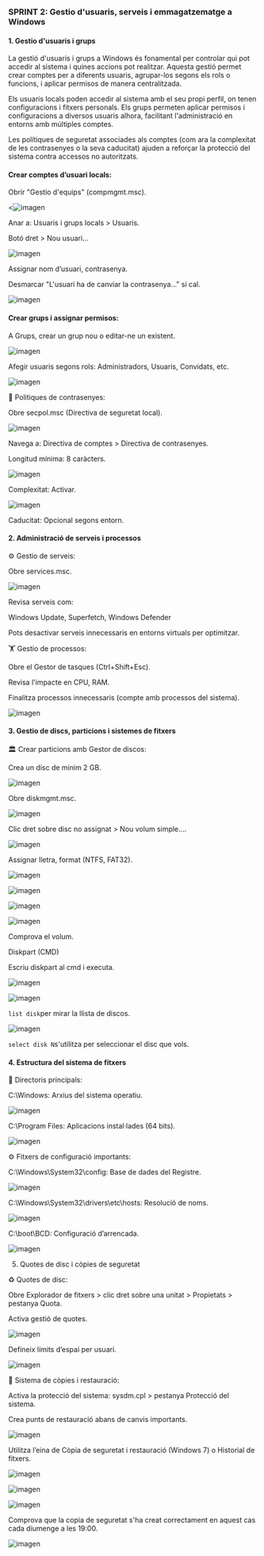 
### SPRINT 2: Gestio d'usuaris, serveis i emmagatzematge a Windows

#### 1. Gestio d'usuaris i grups


La gestió d'usuaris i grups a Windows és fonamental per controlar qui pot accedir al sistema i quines accions pot realitzar. Aquesta gestió permet crear comptes per a diferents usuaris, agrupar-los segons els rols o funcions, i aplicar permisos de manera centralitzada.

Els usuaris locals poden accedir al sistema amb el seu propi perfil, on tenen configuracions i fitxers personals. Els grups permeten aplicar permisos i configuracions a diversos usuaris alhora, facilitant l'administració en entorns amb múltiples comptes.

Les polítiques de seguretat associades als comptes (com ara la complexitat de les contrasenyes o la seva caducitat) ajuden a reforçar la protecció del sistema contra accessos no autoritzats.


#### Crear comptes d’usuari locals:

Obrir "Gestio d'equips" (compmgmt.msc).

<![imagen](<img/Imatge enganxada (214).png>)


Anar a: Usuaris i grups locals > Usuaris.

Botó dret > Nou usuari...

![imagen](<img/Imatge enganxada (215).png>)


Assignar nom d’usuari, contrasenya.

Desmarcar "L'usuari ha de canviar la contrasenya..." si cal.

![imagen](<img/Imatge enganxada (216).png>)

#### Crear grups i assignar permisos:

A Grups, crear un grup nou o editar-ne un existent.

![imagen](<img/Imatge enganxada (217).png>)

Afegir usuaris segons rols: Administradors, Usuaris, Convidats, etc.

![imagen](<img/Imatge enganxada (218).png>)


🔐 Politiques de contrasenyes:

Obre secpol.msc (Directiva de seguretat local).

![imagen](<img/Imatge enganxada (219).png>)


Navega a: Directiva de comptes > Directiva de contrasenyes.

Longitud mínima: 8 caràcters.

![imagen](<img/Imatge enganxada (220).png>)


Complexitat: Activar.

![imagen](<img/Imatge enganxada (221).png>)


Caducitat: Opcional segons entorn.

#### 2. Administració de serveis i processos

⚙️ Gestio de serveis:

Obre services.msc.

![imagen](<img/Imatge enganxada (222).png>)

Revisa serveis com:

Windows Update, Superfetch, Windows Defender

Pots desactivar serveis innecessaris en entorns virtuals per optimitzar.




🏋️ Gestio de processos:

Obre el Gestor de tasques (Ctrl+Shift+Esc).

Revisa l'impacte en CPU, RAM.

Finalitza processos innecessaris (compte amb processos del sistema).

![imagen](<img/Imatge enganxada (223).png>)


#### 3. Gestio de discs, particions i sistemes de fitxers

🏛️ Crear particions amb Gestor de discos:

Crea un disc de minim 2 GB.

![imagen](<img/Imatge enganxada (224).png>)

Obre diskmgmt.msc.

![imagen](<img/Imatge enganxada (225).png>)


Clic dret sobre disc no assignat > Nou volum simple....

![imagen](<img/Imatge enganxada (226).png>)


Assignar lletra, format (NTFS, FAT32).

![imagen](<img/Imatge enganxada (227).png>)

![imagen](<img/Imatge enganxada (228).png>)

![imagen](<img/Imatge enganxada (229).png>)

![imagen](<img/Imatge enganxada (230).png>)

Comprova el volum.

Diskpart (CMD)

Escriu diskpart al cmd i executa.

![imagen](<img/Imatge enganxada (231).png>)

![imagen](<img/Imatge enganxada (232).png>)

`list disk`per mirar la llista de discos.

![imagen](<img/Imatge enganxada (233).png>)

`select disk N`s'utilitza per seleccionar el disc que vols.


#### 4. Estructura del sistema de fitxers

📁 Directoris principals:

C:\Windows\: Arxius del sistema operatiu.

![imagen](<img/Imatge enganxada (234).png>)


C:\Program Files: Aplicacions instal·lades (64 bits).

![imagen](<img/Imatge enganxada (235).png>)


⚙️ Fitxers de configuració importants:

C:\Windows\System32\config\: Base de dades del Registre.

![imagen](<img/Imatge enganxada (236).png>)


C:\Windows\System32\drivers\etc\hosts: Resolució de noms.

![imagen](<img/Imatge enganxada (237).png>)

C:\boot\BCD: Configuració d’arrencada.

![imagen](<img/Imatge enganxada (238).png>)


5. Quotes de disc i còpies de seguretat

♻️ Quotes de disc:

Obre Explorador de fitxers > clic dret sobre una unitat > Propietats > pestanya Quota.

Activa gestió de quotes.

![imagen](<img/Imatge enganxada (239).png>)


Defineix límits d’espai per usuari.

![imagen](<img/Imatge enganxada (240).png>)


📂 Sistema de còpies i restauració:

Activa la protecció del sistema: sysdm.cpl > pestanya Protecció del sistema.

Crea punts de restauració abans de canvis importants.

![imagen](<img/Imatge enganxada (241).png>)


Utilitza l’eina de Còpia de seguretat i restauració (Windows 7) o Historial de fitxers.

![imagen](<img/Imatge enganxada (242).png>)

![imagen](<img/Imatge enganxada (243).png>)

![imagen](<img/Imatge enganxada (244).png>)

Comprova que la copia de seguretat s'ha creat correctament en aquest cas cada diumenge a les 19:00.

![imagen](<img/Imatge enganxada (245).png>)


